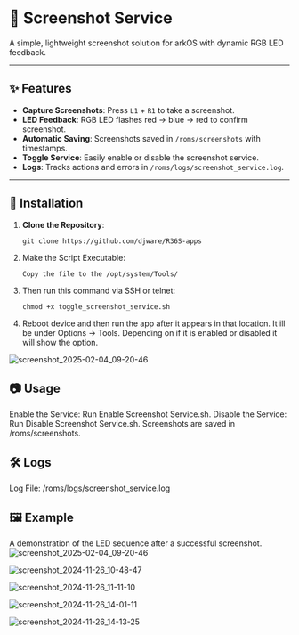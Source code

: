 # 📸 Screenshot Service

A simple, lightweight screenshot solution for arkOS with dynamic RGB LED feedback.

---

## ✨ Features

- **Capture Screenshots**: Press `L1` + `R1` to take a screenshot.
- **LED Feedback**: RGB LED flashes red → blue → red to confirm screenshot.
- **Automatic Saving**: Screenshots saved in `/roms/screenshots` with timestamps.
- **Toggle Service**: Easily enable or disable the screenshot service.
- **Logs**: Tracks actions and errors in `/roms/logs/screenshot_service.log`.

---

## 🚀 Installation

1. **Clone the Repository**:
   ```
   git clone https://github.com/djware/R36S-apps
   ```
2. Make the Script Executable:
   ```
   Copy the file to the /opt/system/Tools/
   ```
3. Then run this command via SSH or telnet:
   ```
   chmod +x toggle_screenshot_service.sh
   ```   
4. Reboot device and then run the app after it appears in that location. It ill be under Options -> Tools. Depending on if it is enabled or disabled it will show the option.
   
![screenshot_2025-02-04_09-20-46](https://github.com/user-attachments/assets/bcea26b8-346a-4d29-9efe-0f9e2ff16977)

## 📷 Usage
Enable the Service: Run Enable Screenshot Service.sh.
Disable the Service: Run Disable Screenshot Service.sh.
Screenshots are saved in /roms/screenshots.

## 🛠️ Logs 
Log File: /roms/logs/screenshot_service.log

## 🖼️ Example
A demonstration of the LED sequence after a successful screenshot.
![screenshot_2025-02-04_09-20-46](https://github.com/user-attachments/assets/37439637-54ca-42a5-9b24-56df2bedd814)

![screenshot_2024-11-26_10-48-47](https://github.com/user-attachments/assets/c572e790-947f-437f-b8b5-f777116511d1)

![screenshot_2024-11-26_11-11-10](https://github.com/user-attachments/assets/da45eaf7-ec8d-4d05-901d-cac89b49fb07)

![screenshot_2024-11-26_14-01-11](https://github.com/user-attachments/assets/eb7266c7-9eef-411c-becb-7a69d7ebc370)

![screenshot_2024-11-26_14-13-25](https://github.com/user-attachments/assets/96f5afae-8726-4ebe-b90e-81d997e9a9ad)
